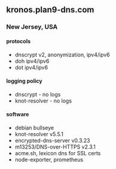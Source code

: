 ## kronos.plan9-dns.com
### New Jersey, USA

#### protocols
- dnscrypt v2, anonymization, ipv4/ipv6
- doh ipv4/ipv6
- dot ipv4/ipv6

#### logging policy
- dnscrypt - no logs
- knot-resolver - no logs

#### software
- debian bullseye
- knot-resolver v5.5.1
- encrypted-dns-server v0.3.23
- m13253/DNS-over-HTTPS v2.3.1
- acme.sh, lexicon dns for SSL certs
- node-exporter, prometheus
